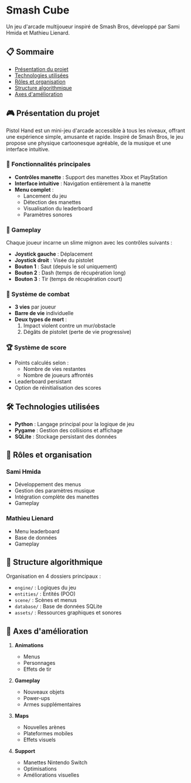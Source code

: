# Smash Cube

Un jeu d'arcade multijoueur inspiré de Smash Bros, développé par Sami Hmida et Mathieu Lienard.

## 📋 Sommaire
- [Présentation du projet](#présentation-du-projet)
- [Technologies utilisées](#technologies-utilisées)
- [Rôles et organisation](#rôles-et-organisation)
- [Structure algorithmique](#structure-algorithmique)
- [Axes d'amélioration](#axes-damélioration)

## 🎮 Présentation du projet

Pistol Hand est un mini-jeu d'arcade accessible à tous les niveaux, offrant une expérience simple, amusante et rapide. Inspiré de Smash Bros, le jeu propose une physique cartoonesque agréable, de la musique et une interface intuitive.

### 🎯 Fonctionnalités principales

- **Contrôles manette** : Support des manettes Xbox et PlayStation
- **Interface intuitive** : Navigation entièrement à la manette
- **Menu complet** :
  - Lancement du jeu
  - Détection des manettes
  - Visualisation du leaderboard
  - Paramètres sonores

### 🎲 Gameplay

Chaque joueur incarne un slime mignon avec les contrôles suivants :
- **Joystick gauche** : Déplacement
- **Joystick droit** : Visée du pistolet
- **Bouton 1** : Saut (depuis le sol uniquement)
- **Bouton 2** : Dash (temps de récupération long)
- **Bouton 3** : Tir (temps de récupération court)

### 💪 Système de combat

- **3 vies** par joueur
- **Barre de vie** individuelle
- **Deux types de mort** :
  1. Impact violent contre un mur/obstacle
  2. Dégâts de pistolet (perte de vie progressive)

### 🏆 Système de score

- Points calculés selon :
  - Nombre de vies restantes
  - Nombre de joueurs affrontés
- Leaderboard persistant
- Option de réinitialisation des scores

## 🛠️ Technologies utilisées

- **Python** : Langage principal pour la logique de jeu
- **Pygame** : Gestion des collisions et affichage
- **SQLite** : Stockage persistant des données

## 👥 Rôles et organisation

### Sami Hmida
- Développement des menus
- Gestion des paramètres musique
- Intégration complète des manettes
- Gameplay

### Mathieu Lienard
- Menu leaderboard
- Base de données
- Gameplay

## 📁 Structure algorithmique

Organisation en 4 dossiers principaux :
- `engine/` : Logiques du jeu
- `entities/` : Entités (POO)
- `scene/` : Scènes et menus
- `database/` : Base de données SQLite
- `assets/` : Ressources graphiques et sonores

## 🔮 Axes d'amélioration

1. **Animations**
   - Menus
   - Personnages
   - Effets de tir

2. **Gameplay**
   - Nouveaux objets
   - Power-ups
   - Armes supplémentaires

3. **Maps**
   - Nouvelles arènes
   - Plateformes mobiles
   - Effets visuels

4. **Support**
   - Manettes Nintendo Switch
   - Optimisations
   - Améliorations visuelles
